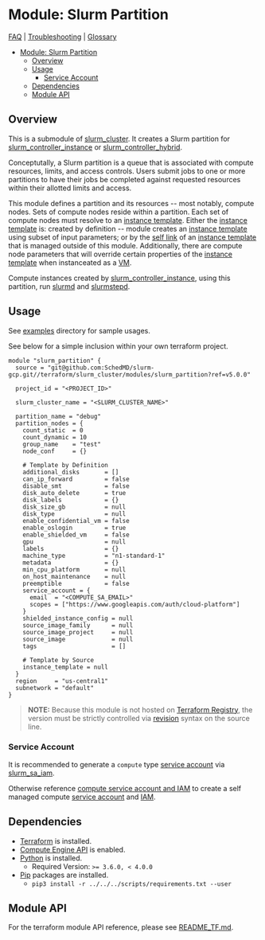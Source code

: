 # Module: Slurm Partition

[FAQ](../../../../docs/faq.md) |
[Troubleshooting](../../../../docs/troubleshooting.md) |
[Glossary](../../../../docs/glossary.md)

<!-- mdformat-toc start --slug=github --no-anchors --maxlevel=6 --minlevel=1 -->

- [Module: Slurm Partition](#module-slurm-partition)
  - [Overview](#overview)
  - [Usage](#usage)
    - [Service Account](#service-account)
  - [Dependencies](#dependencies)
  - [Module API](#module-api)

<!-- mdformat-toc end -->

## Overview

This is a submodule of [slurm_cluster](../../../slurm_cluster/README.md). It
creates a Slurm partition for
[slurm_controller_instance](../slurm_controller_instance/) or
[slurm_controller_hybrid](../slurm_controller_hybrid/).

Conceptutally, a Slurm partition is a queue that is associated with compute
resources, limits, and access controls. Users submit jobs to one or more
partitions to have their jobs be completed against requested resources within
their allotted limits and access.

This module defines a partition and its resources -- most notably, compute
nodes. Sets of compute nodes reside within a partition. Each set of compute
nodes must resolve to an
[instance template](../../../../docs/glossary.md#instance-template). Either the
[instance template](../../../../docs/glossary.md#instance-template) is: created
by definition -- module creates an
[instance template](../../../../docs/glossary.md#instance-template) using subset
of input parameters; or by the
[self link](../../../../docs/glossary.md#self-link) of an
[instance template](../../../../docs/glossary.md#instance-template) that is
managed outside of this module. Additionally, there are compute node parameters
that will override certain properties of the
[instance template](../../../../docs/glossary.md#instance-template) when
instanceated as a [VM](../../../../docs/glossary.md#vm).

Compute instances created by
[slurm_controller_instance](../slurm_controller_instance/README.md), using this
partition, run [slurmd](../../../../docs/glossary.md#slurmd) and
[slurmstepd](../../../../docs/glossary.md#slurmstepd).

## Usage

See [examples](../../examples/slurm_partition/) directory for sample usages.

See below for a simple inclusion within your own terraform project.

```hcl
module "slurm_partition" {
  source = "git@github.com:SchedMD/slurm-gcp.git//terraform/slurm_cluster/modules/slurm_partition?ref=v5.0.0"

  project_id = "<PROJECT_ID>"

  slurm_cluster_name = "<SLURM_CLUSTER_NAME>"

  partition_name = "debug"
  partition_nodes = {
    count_static  = 0
    count_dynamic = 10
    group_name    = "test"
    node_conf     = {}

    # Template by Definition
    additional_disks       = []
    can_ip_forward         = false
    disable_smt            = false
    disk_auto_delete       = true
    disk_labels            = {}
    disk_size_gb           = null
    disk_type              = null
    enable_confidential_vm = false
    enable_oslogin         = true
    enable_shielded_vm     = false
    gpu                    = null
    labels                 = {}
    machine_type           = "n1-standard-1"
    metadata               = {}
    min_cpu_platform       = null
    on_host_maintenance    = null
    preemptible            = false
    service_account = {
      email  = "<COMPUTE_SA_EMAIL>"
      scopes = ["https://www.googleapis.com/auth/cloud-platform"]
    }
    shielded_instance_config = null
    source_image_family      = null
    source_image_project     = null
    source_image             = null
    tags                     = []

    # Template by Source
    instance_template = null
  }
  region     = "us-central1"
  subnetwork = "default"
}
```

> **NOTE:** Because this module is not hosted on
> [Terraform Registry](../../../../docs/glossary.md#terraform-registry), the
> version must be strictly controlled via
> [revision](https://www.terraform.io/language/modules/sources#selecting-a-revision)
> syntax on the source line.

### Service Account

It is recommended to generate a `compute` type
[service account](../../../../docs/glossary.md#service-account) via
[slurm_sa_iam](../../../slurm_sa_iam/README.md).

Otherwise reference
[compute service account and IAM](../../../slurm_sa_iam/README.md#compute) to
create a self managed compute
[service account](../../../../docs/glossary.md#service-account) and
[IAM](../../../../docs/glossary.md#iam).

## Dependencies

- [Terraform](https://www.terraform.io/downloads.html) is installed.
- [Compute Engine API](../../../../docs/glossary.md#compute-engine) is enabled.
- [Python](../../../../docs/glossary.md#python) is installed.
  - Required Version: `>= 3.6.0, < 4.0.0`
- [Pip](../../../../docs/glossary.md#pip) packages are installed.
  - `pip3 install -r ../../../scripts/requirements.txt --user`

## Module API

For the terraform module API reference, please see
[README_TF.md](./README_TF.md).
